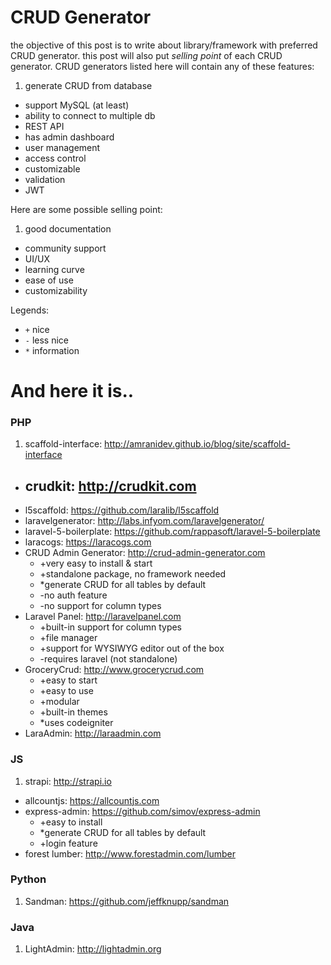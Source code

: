 # CRUD Generator

the objective of this post is to write about library/framework with preferred CRUD generator. this post will also put _selling point_ of each CRUD generator. CRUD generators listed here will contain any of these features:

1. generate CRUD from database
- support MySQL (at least)
- ability to connect to multiple db
- REST API
- has admin dashboard
- user management
- access control
- customizable
- validation
- JWT

Here are some possible selling point:

1. good documentation
- community support
- UI/UX
- learning curve
- ease of use
- customizability

Legends:
  - `+` nice
  - `-` less nice
  - `*` information

# And here it is..

### PHP
1. scaffold-interface: http://amranidev.github.io/blog/site/scaffold-interface
- crudkit: http://crudkit.com
  - 
- l5scaffold: https://github.com/laralib/l5scaffold
- laravelgenerator: http://labs.infyom.com/laravelgenerator/
- laravel-5-boilerplate: https://github.com/rappasoft/laravel-5-boilerplate
- laracogs: https://laracogs.com
- CRUD Admin Generator: http://crud-admin-generator.com
  - +very easy to install & start
  - +standalone package, no framework needed
  - *generate CRUD for all tables by default
  - -no auth feature
  - -no support for column types
- Laravel Panel: http://laravelpanel.com
  - +built-in support for column types
  - +file manager
  - +support for WYSIWYG editor out of the box
  - -requires laravel (not standalone)
- GroceryCrud: http://www.grocerycrud.com
  - +easy to start
  - +easy to use
  - +modular
  - +built-in themes
  - *uses codeigniter
- LaraAdmin: http://laraadmin.com

### JS
1. strapi: http://strapi.io
- allcountjs: https://allcountjs.com
- express-admin: https://github.com/simov/express-admin
  - +easy to install
  - *generate CRUD for all tables by default
  - +login feature
- forest lumber: http://www.forestadmin.com/lumber

### Python
1. Sandman: https://github.com/jeffknupp/sandman

### Java
1. LightAdmin: http://lightadmin.org

